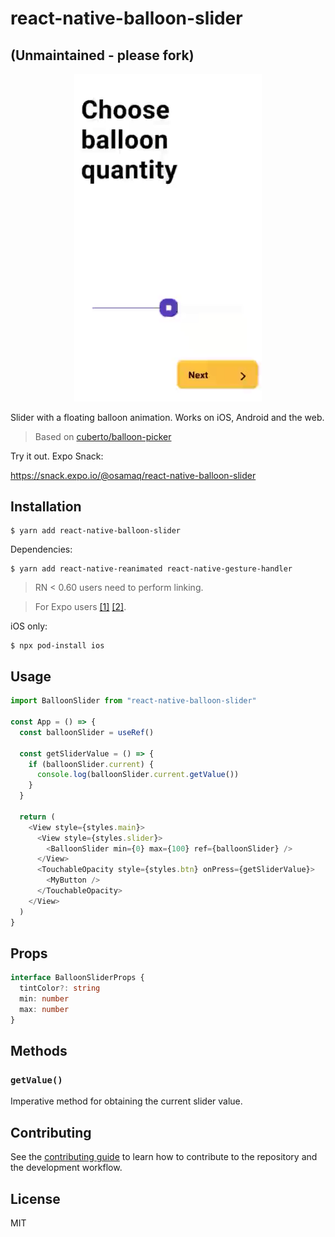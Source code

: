 # react-native-balloon-slider

## (Unmaintained - please fork)

<p align="center" >
  <img
    width="300px"
    src="https://github.com/osamaq/react-native-balloon-slider/raw/master/assets/demo.gif"
    alt="Demo gif"
  />
</p>

Slider with a floating balloon animation. Works on iOS, Android and the web.

> Based on [cuberto/balloon-picker](https://github.com/Cuberto/balloon-picker)

Try it out. Expo Snack:

https://snack.expo.io/@osamaq/react-native-balloon-slider

## Installation

```
$ yarn add react-native-balloon-slider
```

Dependencies:

```
$ yarn add react-native-reanimated react-native-gesture-handler
```

> RN < 0.60 users need to perform linking.

> For Expo users [[1]](https://docs.expo.io/versions/latest/sdk/reanimated/) [[2]](https://docs.expo.io/versions/latest/sdk/gesture-handler/).

iOS only:

```
$ npx pod-install ios
```

## Usage

```js
import BalloonSlider from "react-native-balloon-slider"

const App = () => {
  const balloonSlider = useRef()

  const getSliderValue = () => {
    if (balloonSlider.current) {
      console.log(balloonSlider.current.getValue())
    }
  }

  return (
    <View style={styles.main}>
      <View style={styles.slider}>
        <BalloonSlider min={0} max={100} ref={balloonSlider} />
      </View>
      <TouchableOpacity style={styles.btn} onPress={getSliderValue}>
        <MyButton />
      </TouchableOpacity>
    </View>
  )
}
```

## Props

```ts
interface BalloonSliderProps {
  tintColor?: string
  min: number
  max: number
}
```

## Methods

### `getValue()`

Imperative method for obtaining the current slider value.

## Contributing

See the [contributing guide](CONTRIBUTING.md) to learn how to contribute to the repository and the development workflow.

## License

MIT
